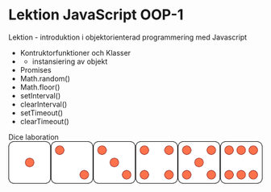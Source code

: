 # Lektion JavaScript OOP-1
Lektion - introduktion i objektorienterad programmering med Javascript

- Kontruktorfunktioner och Klasser
- - instansiering av objekt
- Promises
- Math.random()
- Math.floor()
- setInterval()
- clearInterval()
- setTimeout()
- clearTimeout()

Dice laboration
![Sprite image of a dice](dice-sprite.png)